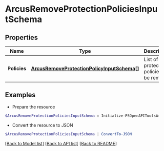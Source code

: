 # ArcusRemoveProtectionPoliciesInputSchema
## Properties

Name | Type | Description | Notes
------------ | ------------- | ------------- | -------------
**Policies** | [**ArcusRemoveProtectionPolicyInputSchema[]**](ArcusRemoveProtectionPolicyInputSchema.md) | List of protection policies to be removed | 

## Examples

- Prepare the resource
```powershell
$ArcusRemoveProtectionPoliciesInputSchema = Initialize-PSOpenAPIToolsArcusRemoveProtectionPoliciesInputSchema  -Policies null
```

- Convert the resource to JSON
```powershell
$ArcusRemoveProtectionPoliciesInputSchema | ConvertTo-JSON
```

[[Back to Model list]](../README.md#documentation-for-models) [[Back to API list]](../README.md#documentation-for-api-endpoints) [[Back to README]](../README.md)

